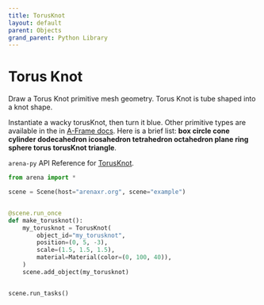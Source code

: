 ```yaml
---
title: TorusKnot
layout: default
parent: Objects
grand_parent: Python Library
---
```


# Torus Knot

Draw a Torus Knot primitive mesh geometry. Torus Knot is tube shaped into a knot shape.

Instantiate a wacky torusKnot, then turn it blue. Other primitive types are available in the in [A-Frame docs](https://aframe.io/docs/1.5.0/components/geometry.html#built-in-geometries). Here is a brief list: **box circle cone cylinder dodecahedron icosahedron tetrahedron octahedron plane ring sphere torus torusKnot triangle**.

`arena-py` API Reference for [TorusKnot](/content/python-api/objects/torus_knot).

```python
from arena import *

scene = Scene(host="arenaxr.org", scene="example")


@scene.run_once
def make_torusknot():
    my_torusknot = TorusKnot(
        object_id="my_torusknot",
        position=(0, 5, -3),
        scale=(1.5, 1.5, 1.5),
        material=Material(color=(0, 100, 40)),
    )
    scene.add_object(my_torusknot)


scene.run_tasks()
```
